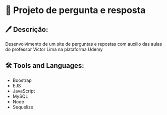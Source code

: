 #   📝 Projeto de pergunta e resposta
## 🖊 Descrição:
Desenvolvimento de um site de perguntas e repostas com auxílio das aulas do professor Victor Lima na plataforma Udemy
<br/>
## 🛠 Tools and Languages:
- Boostrap
- EJS
- JavaScript
- MySQL
- Node
- Sequelize
